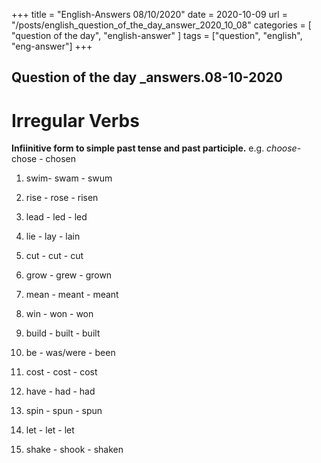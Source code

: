 +++
title = "English-Answers 08/10/2020"
date = 2020-10-09 
url = "/posts/english_question_of_the_day_answer_2020_10_08"
categories = [ "question of the day", "english-answer" ]
tags = ["question", "english", "eng-answer"]
+++


## Question of the day _answers.08-10-2020
#  Irregular Verbs

**Infiinitive form to simple past tense and past participle.** e.g. *choose*- chose - chosen

1. swim- swam - swum

2. rise - rose - risen

3. lead - led - led

4. lie - lay - lain

5. cut - cut - cut

6. grow - grew - grown

7. mean - meant - meant

8. win - won - won

9. build - built - built

10. be - was/were - been

11. cost - cost - cost

12. have - had - had

13. spin - spun - spun

14. let - let - let

15. shake - shook - shaken


  












